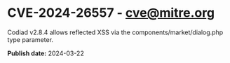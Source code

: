 # CVE-2024-26557 - cve@mitre.org

Codiad v2.8.4 allows reflected XSS via the components/market/dialog.php type parameter.

**Publish date:** 2024-03-22
